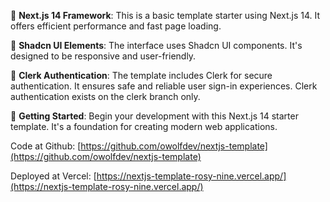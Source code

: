 🚀 **Next.js 14 Framework**: This is a basic template starter using Next.js 14. It offers efficient performance and fast page loading.

🌟 **Shadcn UI Elements**: The interface uses Shadcn UI components. It's designed to be responsive and user-friendly.

🔐 **Clerk Authentication**: The template includes Clerk for secure authentication. It ensures safe and reliable user sign-in experiences. Clerk authentication exists on the clerk branch only.

🎉 **Getting Started**: Begin your development with this Next.js 14 starter template. It's a foundation for creating modern web applications.

Code at Github: [https://github.com/owolfdev/nextjs-template](https://github.com/owolfdev/nextjs-template)

Deployed at Vercel: [https://nextjs-template-rosy-nine.vercel.app/](https://nextjs-template-rosy-nine.vercel.app/)
